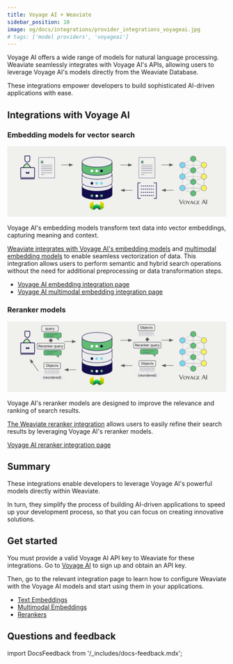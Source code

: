 ```yaml
---
title: Voyage AI + Weaviate
sidebar_position: 10
image: og/docs/integrations/provider_integrations_voyageai.jpg
# tags: ['model providers', 'voyageai']
---
```


<!-- Note: for images, use https://docs.google.com/presentation/d/15opIcJuaIjEEcs_1Zm8B6pccox2p7_MHSjCnRv4dPfU/edit?usp=sharing -->

Voyage AI offers a wide range of models for natural language processing. Weaviate seamlessly integrates with Voyage AI's APIs, allowing users to leverage Voyage AI's models directly from the Weaviate Database.

These integrations empower developers to build sophisticated AI-driven applications with ease.

## Integrations with Voyage AI

### Embedding models for vector search

![Embedding integration illustration](../_includes/integration_voyageai_embedding.png)

Voyage AI's embedding models transform text data into vector embeddings, capturing meaning and context.

[Weaviate integrates with Voyage AI's embedding models](./embeddings.md) and [multimodal embedding models](./embeddings-multimodal.md) to enable seamless vectorization of data. This integration allows users to perform semantic and hybrid search operations without the need for additional preprocessing or data transformation steps.

- [Voyage AI embedding integration page](./embeddings.md)
- [Voyage AI multimodal embedding integration page](./embeddings-multimodal.md)

### Reranker models

![Reranker integration illustration](../_includes/integration_voyageai_reranker.png)

Voyage AI's reranker models are designed to improve the relevance and ranking of search results.

[The Weaviate reranker integration](./reranker.md) allows users to easily refine their search results by leveraging Voyage AI's reranker models.

[Voyage AI reranker integration page](./reranker.md)

## Summary

These integrations enable developers to leverage Voyage AI's powerful models directly within Weaviate.

In turn, they simplify the process of building AI-driven applications to speed up your development process, so that you can focus on creating innovative solutions.

## Get started

You must provide a valid Voyage AI API key to Weaviate for these integrations. Go to [Voyage AI](https://www.voyageai.com/) to sign up and obtain an API key.

Then, go to the relevant integration page to learn how to configure Weaviate with the Voyage AI models and start using them in your applications.

- [Text Embeddings](./embeddings.md)
- [Multimodal Embeddings](./embeddings-multimodal.md)
- [Rerankers](./reranker.md)

## Questions and feedback

import DocsFeedback from '/_includes/docs-feedback.mdx';

<DocsFeedback/>

